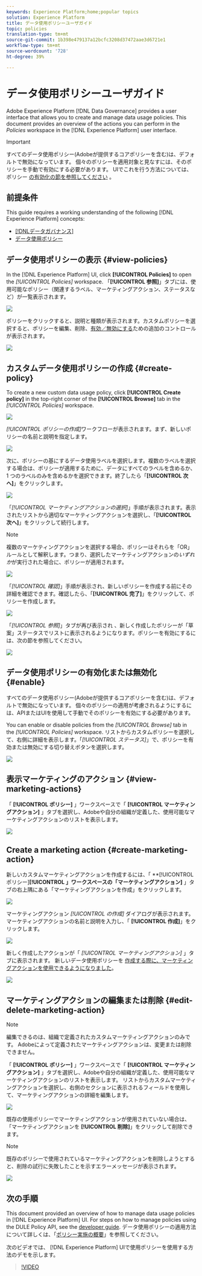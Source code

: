 ```yaml
---
keywords: Experience Platform;home;popular topics
solution: Experience Platform
title: データ使用ポリシーユーザガイド
topic: policies
translation-type: tm+mt
source-git-commit: 1b398e479137a12bcfc3208d37472aae3d6721e1
workflow-type: tm+mt
source-wordcount: '728'
ht-degree: 39%

---
```



# データ使用ポリシーユーザガイド

Adobe Experience Platform [!DNL Data Governance] provides a user interface that allows you to create and manage data usage policies. This document provides an overview of the actions you can perform in the _Policies_ workspace in the [!DNL Experience Platform] user interface.

>[!IMPORTANT]
>
>すべてのデータ使用ポリシー(Adobeが提供するコアポリシーを含む)は、デフォルトで無効になっています。 個々のポリシーを適用対象と見なすには、そのポリシーを手動で有効にする必要があります。 UIでこれを行う方法については、ポリシー [の有効化の節を参照してください](#enable) 。

## 前提条件

This guide requires a working understanding of the following [!DNL Experience Platform] concepts:

- [[!DNLデータガバナンス]](../home.md)
- [データ使用ポリシー](./overview.md)

## データ使用ポリシーの表示 {#view-policies}

In the [!DNL Experience Platform] UI, click **[!UICONTROL Policies]** to open the *[!UICONTROL Policies]* workspace. 「**[!UICONTROL 参照]**」タブには、使用可能なポリシー（関連するラベル、マーケティングアクション、ステータスなど）が一覧表示されます。

![](../images/policies/browse-policies.png)

ポリシーをクリックすると、説明と種類が表示されます。カスタムポリシーを選択すると、ポリシーを編集、削除、[有効／無効にする](#enable)ための追加のコントロールが表示されます。

![](../images/policies/policy-details.png)

## カスタムデータ使用ポリシーの作成 {#create-policy}

To create a new custom data usage policy, click **[!UICONTROL Create policy]** in the top-right corner of the **[!UICONTROL Browse]** tab in the *[!UICONTROL Policies]* workspace.

![](../images/policies/create-policy-button.png)

*[!UICONTROL ポリシーの作成]*&#x200B;ワークフローが表示されます。まず、新しいポリシーの名前と説明を指定します。

![](../images/policies/create-policy-description.png)

次に、ポリシーの基にするデータ使用ラベルを選択します。複数のラベルを選択する場合は、ポリシーが適用するために、データにすべてのラベルを含めるか、1 つのラベルのみを含めるかを選択できます。終了したら「**[!UICONTROL 次へ]**」をクリックします。

![](../images/policies/add-labels.png)

「*[!UICONTROL マーケティングアクションの選択]*」手順が表示されます。表示されたリストから適切なマーケティングアクションを選択し、「**[!UICONTROL 次へ]**」をクリックして続行します。

>[!NOTE]
>
> 複数のマーケティングアクションを選択する場合、ポリシーはそれらを「OR」ルールとして解釈します。つまり、選択したマーケティングアクションの&#x200B;_いずれか_&#x200B;が実行された場合に、ポリシーが適用されます。

![](../images/policies/add-marketing-actions.png)

「*[!UICONTROL 確認]*」手順が表示され、新しいポリシーを作成する前にその詳細を確認できます。確認したら、「**[!UICONTROL 完了]**」をクリックして、ポリシーを作成します。

![](../images/policies/policy-review.png)

「*[!UICONTROL 参照]*」タブが再び表示され 、新しく作成したポリシーが「草案」ステータスでリストに表示されるようになります。ポリシーを有効にするには、次の節を参照してください。

![](../images/policies/created-policy.png)

## データ使用ポリシーの有効化または無効化 {#enable}

すべてのデータ使用ポリシー(Adobeが提供するコアポリシーを含む)は、デフォルトで無効になっています。 個々のポリシーの適用が考慮されるようにするには、APIまたはUIを使用して手動でそのポリシーを有効にする必要があります。

You can enable or disable policies from the *[!UICONTROL Browse]* tab in the *[!UICONTROL Policies]* workspace. リストからカスタムポリシーを選択して、右側に詳細を表示します。「*[!UICONTROL ステータス]*」で、ポリシーを有効または無効にする切り替えボタンを選択します。

![](../images/policies/enable-policy.png)

## 表示マーケティングのアクション {#view-marketing-actions}

「 **[!UICONTROL ポリシー]** 」ワークスペースで「 **[!UICONTROL マーケティングアクション]** 」タブを選択し、Adobeや自分の組織が定義した、使用可能なマーケティングアクションのリストを表示します。

![](../images/policies/marketing-actions.png)

## Create a marketing action {#create-marketing-action}

新しいカスタムマーケティングアクションを作成するには、「 **[!UICONTROL ポリシー]****[!UICONTROL 」ワークスペースの「マーケティングアクション]**** 」タブの右上隅にある「マーケティングアクションを作成」をクリックします。

![](../images/policies/create-marketing-action.png)

マーケティングアクション *[!UICONTROL の作成]* ダイアログが表示されます。 マーケティングアクションの名前と説明を入力し、「 **[!UICONTROL 作成]**」をクリックします。

![](../images/policies/create-marketing-action-details.png)

新しく作成したアクションが「 *[!UICONTROL マーケティングアクション]* 」タブに表示されます。 新しいデータ使用ポリシーを [作成する際に、マーケティングアクションを使用できるようになりました](#create-policy)。

![](../images/policies/created-marketing-action.png)

## マーケティングアクションの編集または削除 {#edit-delete-marketing-action}

>[!NOTE]
>
>編集できるのは、組織で定義されたカスタムマーケティングアクションのみです。 Adobeによって定義されたマーケティングアクションは、変更または削除できません。

「 **[!UICONTROL ポリシー]** 」ワークスペースで「 **[!UICONTROL マーケティングアクション]** 」タブを選択し、Adobeや自分の組織が定義した、使用可能なマーケティングアクションのリストを表示します。 リストからカスタムマーケティングアクションを選択し、右側のセクションに表示されるフィールドを使用して、マーケティングアクションの詳細を編集します。

![](../images/policies/edit-marketing-action.png)

既存の使用ポリシーでマーケティングアクションが使用されていない場合は、「マーケティングアクションを **[!UICONTROL 削除]**」をクリックして削除できます。

>[!NOTE]
>
>既存のポリシーで使用されているマーケティングアクションを削除しようとすると、削除の試行に失敗したことを示すエラーメッセージが表示されます。

![](../images/policies/delete-marketing-action.png)

## 次の手順

This document provided an overview of how to manage data usage policies in [!DNL Experience Platform] UI. For steps on how to manage policies using the DULE Policy API, see the [developer guide](../api/getting-started.md). データ使用ポリシーの適用方法について詳しくは、「[ポリシー実施の概要](../enforcement/overview.md)」を参照してください。

次のビデオでは、 [!DNL Experience Platform] UIで使用ポリシーを使用する方法のデモを示します。

>[!VIDEO](https://video.tv.adobe.com/v/32977?quality=12&learn=on)